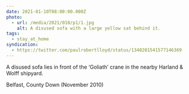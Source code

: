 ```yaml
---
date: 2021-01-10T08:00:00.000Z
photo:
  - url: /media/2021/010/p1/1.jpg
    alt: A disused sofa with a large yellow sat behind it.
tags:
  - stay_at_home
syndication:
  - https://twitter.com/paulrobertlloyd/status/1348201541577146369
---
```


A disused sofa lies in front of the ‘Goliath’ crane in the nearby Harland & Wolff shipyard.

Belfast, County Down (November 2010)
